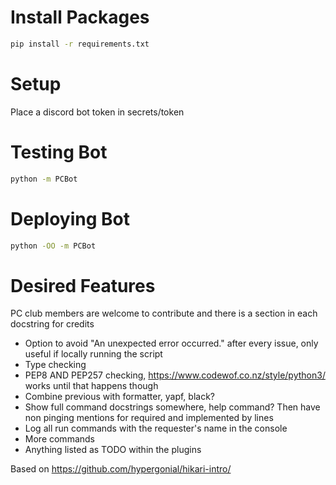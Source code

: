 # Install Packages
```sh
pip install -r requirements.txt
```

# Setup
Place a discord bot token in secrets/token

# Testing Bot
```sh
python -m PCBot
```

# Deploying Bot
```sh
python -OO -m PCBot
```

# Desired Features
PC club members are welcome to contribute and there is a section in each docstring for credits
* Option to avoid "An unexpected error occurred." after every issue, only useful if locally running the script
* Type checking
* PEP8 AND PEP257 checking, https://www.codewof.co.nz/style/python3/ works until that happens though
* Combine previous with formatter, yapf, black?
* Show full command docstrings somewhere, help command? Then have non pinging mentions for required and implemented by lines
* Log all run commands with the requester's name in the console
* More commands
* Anything listed as TODO within the plugins


Based on https://github.com/hypergonial/hikari-intro/